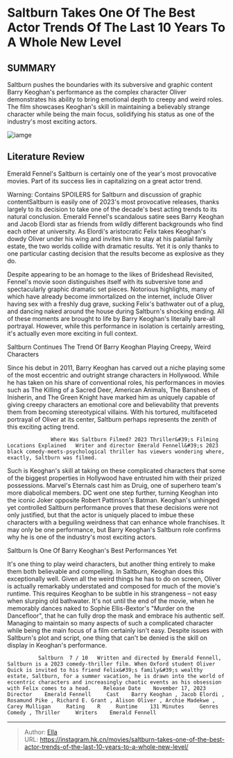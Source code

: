# Saltburn Takes One Of The Best Actor Trends Of The Last 10 Years To A Whole New Level


## SUMMARY 



  Saltburn pushes the boundaries with its subversive and graphic content   Barry Keoghan&#39;s performance as the complex character Oliver demonstrates his ability to bring emotional depth to creepy and weird roles.   The film showcases Keoghan&#39;s skill in maintaining a believably strange character while being the main focus, solidifying his status as one of the industry&#39;s most exciting actors.  

![iamge](https://static1.srcdn.com/wordpress/wp-content/uploads/2024/01/saltburn-barry-keoghan-trend.jpeg)

## Literature Review

Emerald Fennel&#39;s Saltburn is certainly one of the year&#39;s most provocative movies. Part of its success lies in capitalizing on a great actor trend.  




Warning: Contains SPOILERS for Saltburn and discussion of graphic contentSaltburn is easily one of 2023&#39;s most provocative releases, thanks largely to its decision to take one of the decade&#39;s best acting trends to its natural conclusion. Emerald Fennel&#39;s scandalous satire sees Barry Keoghan and Jacob Elordi star as friends from wildly different backgrounds who find each other at university. As Elordi&#39;s aristocratic Felix takes Keoghan&#39;s dowdy Oliver under his wing and invites him to stay at his palatial family estate, the two worlds collide with dramatic results. Yet it is only thanks to one particular casting decision that the results become as explosive as they do.




Despite appearing to be an homage to the likes of Brideshead Revisited, Fennel&#39;s movie soon distinguishes itself with its subversive tone and spectacularly graphic dramatic set pieces. Notorious highlights, many of which have already become immortalized on the internet, include Oliver having sex with a freshly dug grave, sucking Felix&#39;s bathwater out of a plug, and dancing naked around the house during Saltburn&#39;s shocking ending. All of these moments are brought to life by Barry Keoghan&#39;s literally bare-all portrayal. However, while this performance in isolation is certainly arresting, it&#39;s actually even more exciting in full context.


 Saltburn Continues The Trend Of Barry Keoghan Playing Creepy, Weird Characters 
         

Since his debut in 2011, Barry Keoghan has carved out a niche playing some of the most eccentric and outright strange characters in Hollywood. While he has taken on his share of conventional roles, his performances in movies such as The Killing of a Sacred Deer, American Animals, The Banshees of Inisherin, and The Green Knight have marked him as uniquely capable of giving creepy characters an emotional core and believability that prevents them from becoming stereotypical villains. With his tortured, multifaceted portrayal of Oliver at its center, Saltburn perhaps represents the zenith of this exciting acting trend.




                  Where Was Saltburn Filmed? 2023 Thriller&#39;s Filming Locations Explained   Writer and director Emerald Fennell&#39;s 2023 black comedy-meets-psychological thriller has viewers wondering where, exactly, Saltburn was filmed.   

Such is Keoghan&#39;s skill at taking on these complicated characters that some of the biggest properties in Hollywood have entrusted him with their prized possessions. Marvel&#39;s Eternals cast him as Druig, one of superhero team&#39;s more diabolical members. DC went one step further, turning Keoghan into the iconic Joker opposite Robert Pattinson&#39;s Batman. Keoghan&#39;s unhinged yet controlled Saltburn performance proves that these decisions were not only justified, but that the actor is uniquely placed to imbue these characters with a beguiling weirdness that can enhance whole franchises. It may only be one performance, but Barry Keoghan&#39;s Saltburn role confirms why he is one of the industry&#39;s most exciting actors.



 Saltburn Is One Of Barry Keoghan&#39;s Best Performances Yet 
          




It&#39;s one thing to play weird characters, but another thing entirely to make them both believable and compelling. In Saltburn, Keoghan does this exceptionally well. Given all the weird things he has to do on screen, Oliver is actually remarkably understated and composed for much of the movie&#39;s runtime. This requires Keoghan to be subtle in his strangeness – not easy when slurping old bathwater. It&#39;s not until the end of the movie, when he memorably dances naked to Sophie Ellis-Bextor&#39;s &#34;Murder on the Dancefloor&#34;, that he can fully drop the mask and embrace his authentic self. Managing to maintain so many aspects of such a complicated character while being the main focus of a film certainly isn&#39;t easy. Despite issues with Saltburn&#39;s plot and script, one thing that can&#39;t be denied is the skill on display in Keoghan&#39;s performance.

              Saltburn  7 / 10   Written and directed by Emerald Fennell, Saltburn is a 2023 comedy-thriller film. When Oxford student Oliver Quick is invited to his friend Felix&#39;s family&#39;s wealthy estate, Saltburn, for a summer vacation, he is drawn into the world of eccentric characters and increasingly chaotic events as his obsession with Felix comes to a head.    Release Date    November 17, 2023     Director    Emerald Fennell     Cast    Barry Keoghan , Jacob Elordi , Rosamund Pike , Richard E. Grant , Alison Oliver , Archie Madekwe , Carey Mulligan     Rating    R     Runtime    131 Minutes     Genres    Comedy , Thriller     Writers    Emerald Fennell      





---

> Author: [Ella](https://instagram.hk.cn/)  
> URL: https://instagram.hk.cn/movies/saltburn-takes-one-of-the-best-actor-trends-of-the-last-10-years-to-a-whole-new-level/  

